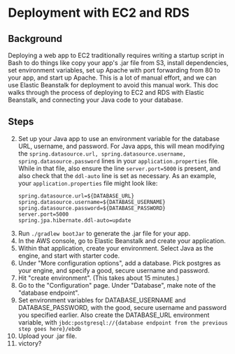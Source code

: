 # Deployment with EC2 and RDS

## Background
Deploying a web app to EC2 traditionally requires writing a startup script in Bash to do things like copy your app's .jar file from S3, install dependencies, set environment variables, set up Apache with port forwarding from 80 to your app, and start up Apache. This is a lot of manual effort, and we can use Elastic Beanstalk for deployment to avoid this manual work. This doc walks through the process of deploying to EC2 and RDS with Elastic Beanstalk, and connecting your Java code to your database.

## Steps


2. Set up your Java app to use an environment variable for the database URL, username, and password. For Java apps, this will mean modifying the `spring.datasource.url, spring.datasource.username, spring.datasource.password` lines in your `application.properties` file. While in that file, also ensure the line `server.port=5000` is present, and also check that the `ddl-auto` line is set as necessary. As an example, your `application.properties` file might look like:
    ```
    spring.datasource.url=${DATABASE_URL}
    spring.datasource.username=${DATABASE_USERNAME}
    spring.datasource.password=${DATABASE_PASSWORD}
    server.port=5000
    spring.jpa.hibernate.ddl-auto=update
    ```
3. Run `./gradlew bootJar` to generate the .jar file for your app.
4. In the AWS console, go to Elastic Beanstalk and create your application.
5. Within that application, create your environment. Select Java as the engine, and start with starter code.
6. Under "More configuration options", add a database. Pick postgres as your engine, and specify a good, secure username and password.
7. Hit "create environment". (This takes about 15 minutes.)
8. Go to the "Configuration" page. Under "Database", make note of the "database endpoint".
8. Set environment variables for DATABASE_USERNAME and DATABASE_PASSWORD, with the good, secure username and password you specified earlier. Also create the DATABASE_URL environment variable, with `jbdc:postgresql://{database endpoint from the previous step goes here}/ebdb`
9. Upload your .jar file.
10. victory?
